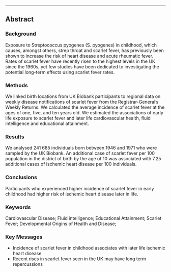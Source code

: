 
---

## Abstract

### Background
Exposure to Streptococcus pyogenes (S. pyogenes) in childhood, which causes, amongst others, strep throat and scarlet
fever, has previously been shown to increase the risk of heart disease and acute rheumatic fever. Rates of scarlet fever
have recently risen to the highest levels in the UK since the 1960s, yet few studies have been dedicated to investigating
the potential long-term effects using scarlet fever rates. 
 
### Methods
We linked birth locations from UK Biobank participants to regional data on weekly disease notifications of 
scarlet fever from the Registrar-General’s Weekly Returns. We calculated the average incidence of scarlet fever at the ages
of one, five, and ten years old. We estimated the associations of early life exposure to scarlet fever and later life 
cardiovascular health, fluid intelligence and educational attainment.

### Results
We analysed 241 685 individuals born between 1946 and 1971 who were sampled by the UK Biobank.
An additional case of scarlet fever per 100 population in the district of birth by the age of 10 was associated with 7.25 additional 
cases of ischemic heart disease per 100 individuals.

### Conclusions
Participants who experienced higher incidence of scarlet fever in early childhood had higher risk of ischemic heart 
disease later in life. 

### Keywords
Cardiovascular Disease; Fluid intelligence; Educational Attainment; Scarlet Fever; Developmental Origins of Health
 and Disease;
 
### Key Messages

* Incidence of scarlet fever in childhood associates with later life ischemic heart disease
* Recent rises in scarlet fever seen in the UK may have long term repercussions 
